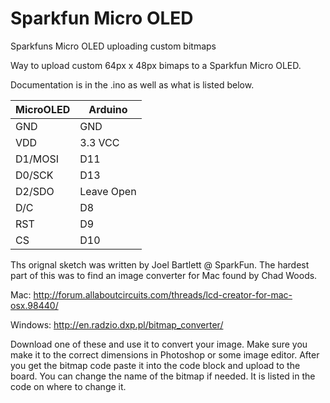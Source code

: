 # Sparkfun Micro OLED
Sparkfuns Micro OLED uploading custom bitmaps

Way to upload custom 64px x 48px bimaps to a Sparkfun Micro OLED.

Documentation is in the .ino as well as what is listed below.


| MicroOLED     | Arduino       |
| ------------- | ------------- |
| GND           | GND           |
| VDD           | 3.3 VCC       |
| D1/MOSI       | D11           |
| D0/SCK        | D13           |
| D2/SDO        | Leave Open    |
| D/C           | D8            |
| RST           | D9            |
| CS            | D10           |

Ths orignal sketch was written by Joel Bartlett @ SparkFun. The hardest part of this was to find an image converter for Mac found by Chad Woods. 

Mac: http://forum.allaboutcircuits.com/threads/lcd-creator-for-mac-osx.98440/

Windows: http://en.radzio.dxp.pl/bitmap_converter/

Download one of these and use it to convert your image. Make sure you make it to  the correct dimensions in Photoshop or some image editor. After you get the bitmap code paste it into the code block and upload to the board. You can change the name of the bitmap if needed. It is listed in the code on where to change it.
